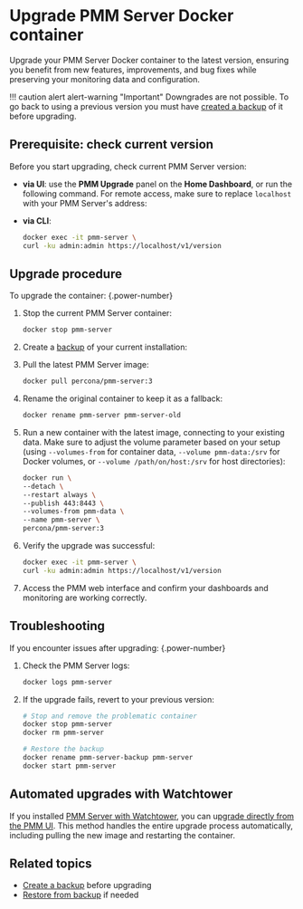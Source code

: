 # Upgrade PMM Server Docker container
Upgrade your PMM Server Docker container to the latest version, ensuring you benefit from new features, improvements, and bug fixes while preserving your monitoring data and configuration.

!!! caution alert alert-warning "Important"
    Downgrades are not possible. To go back to using a previous version you must have [created a backup](../docker/backup_container.md) of it before upgrading.

## Prerequisite: check current version

Before you start upgrading, check current PMM Server version:

- **via UI**: use the **PMM Upgrade** panel on the **Home Dashboard**, or run the following command. For remote access, make sure to replace `localhost` with your PMM Server's address:
- **via CLI**:

    ```sh
    docker exec -it pmm-server \
    curl -ku admin:admin https://localhost/v1/version
    ```

## Upgrade procedure

To upgrade the container:
{.power-number}

1. Stop the current PMM Server container:

    ```sh
    docker stop pmm-server
    ```

2. Create a [backup](../docker/backup_container.md) of your current installation:

3. Pull the latest PMM Server image:

    ```sh
    docker pull percona/pmm-server:3
    ```

4. Rename the original container to keep it as a fallback: 

    ```sh
    docker rename pmm-server pmm-server-old
    ```

5. Run a new container with the latest image, connecting to your existing data. Make sure to adjust the volume parameter based on your setup (using `--volumes-from` for container data, `--volume pmm-data:/srv` for Docker volumes, or `--volume /path/on/host:/srv` for host directories):

    ```sh
    docker run \
    --detach \
    --restart always \
    --publish 443:8443 \
    --volumes-from pmm-data \
    --name pmm-server \
    percona/pmm-server:3
    ```

6. Verify the upgrade was successful:
    ```sh
    docker exec -it pmm-server \
    curl -ku admin:admin https://localhost/v1/version
    ```

7. Access the PMM web interface and confirm your dashboards and monitoring are working correctly.

## Troubleshooting
If you encounter issues after upgrading:
{.power-number}

1. Check the PMM Server logs:
    ```sh
    docker logs pmm-server
    ```
2. If the upgrade fails, revert to your previous version:
   ```sh
   # Stop and remove the problematic container
   docker stop pmm-server
   docker rm pmm-server
   
   # Restore the backup
   docker rename pmm-server-backup pmm-server
   docker start pmm-server
   ```
## Automated upgrades with Watchtower
If you installed [PMM Server with Watchtower](../docker/index.md#install-pmm-server--watchtower), you can u[pgrade directly from the PMM UI](../../../../pmm-upgrade/ui_upgrade.md). This method handles the entire upgrade process automatically, including pulling the new image and restarting the container.

## Related topics

- [Create a backup](../docker/backup_container.md) before upgrading
- [Restore from backup](../docker/restore_container.md) if needed